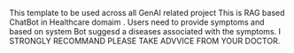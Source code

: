 This template to be used across all GenAI related project
This is RAG based ChatBot in Healthcare domaim . Users need to provide symptoms and based on system Bot suggesd a diseases associated with the symptoms.
I STRONGLY RECOMMAND PLEASE TAKE ADVVICE FROM YOUR DOCTOR.
